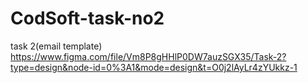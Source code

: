 # CodSoft-task-no2
task 2(email template) https://www.figma.com/file/Vm8P8gHHlP0DW7auzSGX35/Task-2?type=design&node-id=0%3A1&mode=design&t=O0j2lAyLr4zYUkkz-1
